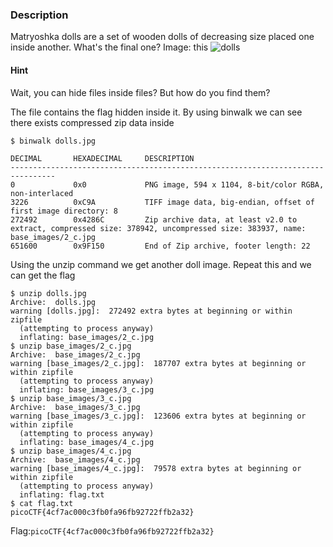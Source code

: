 ### Description
Matryoshka dolls are a set of wooden dolls of decreasing size placed one inside another. What's the final one? Image: this
![dolls](https://user-images.githubusercontent.com/71893695/120835986-acc5da00-c582-11eb-96dd-b528252fbf99.jpg)

#### Hint
Wait, you can hide files inside files? But how do you find them?

The file contains the flag hidden inside it. By using binwalk we can see there exists compressed zip data inside
```
$ binwalk dolls.jpg

DECIMAL       HEXADECIMAL     DESCRIPTION
--------------------------------------------------------------------------------
0             0x0             PNG image, 594 x 1104, 8-bit/color RGBA, non-interlaced
3226          0xC9A           TIFF image data, big-endian, offset of first image directory: 8
272492        0x4286C         Zip archive data, at least v2.0 to extract, compressed size: 378942, uncompressed size: 383937, name: base_images/2_c.jpg
651600        0x9F150         End of Zip archive, footer length: 22
```
Using the unzip command we get another doll image. Repeat this and we can get the flag
```
$ unzip dolls.jpg
Archive:  dolls.jpg
warning [dolls.jpg]:  272492 extra bytes at beginning or within zipfile
  (attempting to process anyway)
  inflating: base_images/2_c.jpg 
$ unzip base_images/2_c.jpg
Archive:  base_images/2_c.jpg
warning [base_images/2_c.jpg]:  187707 extra bytes at beginning or within zipfile
  (attempting to process anyway)
  inflating: base_images/3_c.jpg
$ unzip base_images/3_c.jpg
Archive:  base_images/3_c.jpg
warning [base_images/3_c.jpg]:  123606 extra bytes at beginning or within zipfile
  (attempting to process anyway)
  inflating: base_images/4_c.jpg
$ unzip base_images/4_c.jpg
Archive:  base_images/4_c.jpg
warning [base_images/4_c.jpg]:  79578 extra bytes at beginning or within zipfile
  (attempting to process anyway)
  inflating: flag.txt
$ cat flag.txt
picoCTF{4cf7ac000c3fb0fa96fb92722ffb2a32}
```
Flag:`picoCTF{4cf7ac000c3fb0fa96fb92722ffb2a32}`
